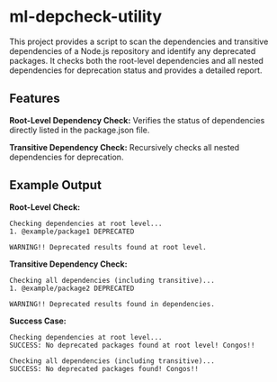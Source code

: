 # ml-depcheck-utility

This project provides a script to scan the dependencies and transitive dependencies of a Node.js repository and identify any deprecated packages. It checks both the root-level dependencies and all nested dependencies for deprecation status and provides a detailed report.

## Features

**Root-Level Dependency Check:** Verifies the status of dependencies directly listed in the package.json file.

**Transitive Dependency Check:** Recursively checks all nested dependencies for deprecation.

## Example Output

**Root-Level Check:**

```
Checking dependencies at root level...
1. @example/package1 DEPRECATED

WARNING!! Deprecated results found at root level.
```

**Transitive Dependency Check:**

```
Checking all dependencies (including transitive)...
1. @example/package2 DEPRECATED

WARNING!! Deprecated results found in dependencies.
```

**Success Case:**

```
Checking dependencies at root level...
SUCCESS: No deprecated packages found at root level! Congos!!

Checking all dependencies (including transitive)...
SUCCESS: No deprecated packages found! Congos!!
```
